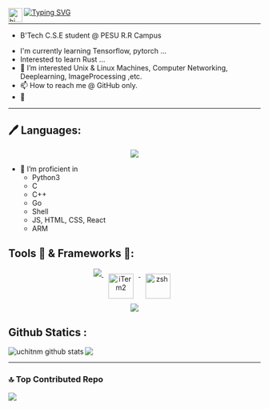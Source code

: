 <a href="https://git.io/typing-svg"><img src="https://readme-typing-svg.herokuapp.com?font=courier+new+&weight=450&size=30&duration=1000&pause=100&repeat=false&width=450&height=90&lines=Hello%2C++I%E2%80%99m+%40uchitnm" alt="Typing SVG" /></a> <img src="https://user-images.githubusercontent.com/1303154/88677602-1635ba80-d120-11ea-84d8-d263ba5fc3c0.gif" width="28px" alt="hi" align="left" >

---

* B'Tech C.S.E student @ PESU R.R Campus
- I'm currently learning  Tensorflow, pytorch ...
- Interested to learn Rust ...
- 👀 I’m interested Unix & Linux Machines, Computer Networking, Deeplearning, ImageProcessing ,etc.
- 📫 How to reach me @ GitHub only.
-  
---

## 🖊️ Languages:
<p align="center">
  <a href="https://skillicons.dev">
    <img src="https://skillicons.dev/icons?i=c,py,cpp,go,js" />
  </a>
</p>

- 🌱 I’m proficient in  
    + Python3
    + C
    + C++
    + Go
    + Shell
    + JS, HTML, CSS, React
    + ARM

## Tools 🧰 & Frameworks 🧰:

<p align="center">
  <a href="https://skillicons.dev">
        <img src="https://skillicons.dev/icons?i=git,github,docker,vim,bash,vscode,apple,windows"/>
        <img src="https://upload.wikimedia.org/wikipedia/commons/3/31/ITerm2_v3.4_icon.png" alt="iTerm2" height="50" style="vertical-align:top; margin:10px">
        <img src="https://upload.wikimedia.org/wikipedia/commons/1/1f/Z_Shell_Logo_Color_Horizontal.svg" alt="zsh" height="50" style="vertical-align:top; margin:10px">
        <br/>
        <img src="https://skillicons.dev/icons?i=tensorflow,opencv,sklearn,react,nodejs,jquery"/>

  </a>
</p>

</p>


## Github Statics :
<p>
<a href="https://github.com/uchitnm">
  <img src="https://github-readme-stats.vercel.app/api/top-langs/?username=uchitnm&theme=tokyonight" />
</a>

<a href="https://github.com/uchitnm">
 <img align="left" src="https://github-readme-stats.vercel.app/api?username=uchitnm&show_icons=true&theme=tokyonight&line_height=27" alt="uchitnm github stats"/>
</a>
</p>

---

### 🔝 Top Contributed Repo
![](https://github-contributor-stats.vercel.app/api?username=uchitnm&limit=5&theme=dark&combine_all_yearly_contributions=true)



